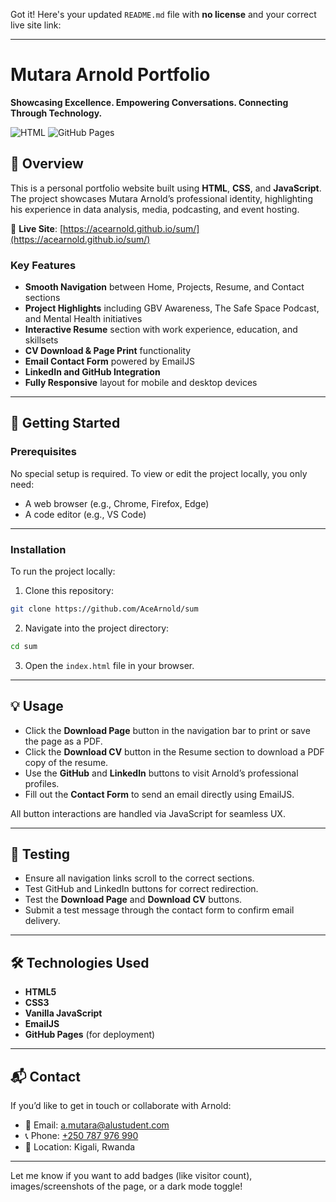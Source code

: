 Got it! Here's your updated `README.md` file with **no license** and your correct live site link:

---

# Mutara Arnold Portfolio

**Showcasing Excellence. Empowering Conversations. Connecting Through Technology.**

![HTML](https://img.shields.io/badge/Built%20With-HTML--CSS--JavaScript-orange)
![GitHub Pages](https://img.shields.io/badge/Live%20Site-acearnold.github.io/sum-blue)

## 📌 Overview

This is a personal portfolio website built using **HTML**, **CSS**, and **JavaScript**. The project showcases Mutara Arnold’s professional identity, highlighting his experience in data analysis, media, podcasting, and event hosting.

🔗 **Live Site**: [https://acearnold.github.io/sum/](https://acearnold.github.io/sum/)

### Key Features

* **Smooth Navigation** between Home, Projects, Resume, and Contact sections
* **Project Highlights** including GBV Awareness, The Safe Space Podcast, and Mental Health initiatives
* **Interactive Resume** section with work experience, education, and skillsets
* **CV Download & Page Print** functionality
* **Email Contact Form** powered by EmailJS
* **LinkedIn and GitHub Integration**
* **Fully Responsive** layout for mobile and desktop devices

---

## 🚀 Getting Started

### Prerequisites

No special setup is required. To view or edit the project locally, you only need:

* A web browser (e.g., Chrome, Firefox, Edge)
* A code editor (e.g., VS Code)

---

### Installation

To run the project locally:

1. Clone this repository:

```bash
git clone https://github.com/AceArnold/sum
```

2. Navigate into the project directory:

```bash
cd sum
```

3. Open the `index.html` file in your browser.

---

## 💡 Usage

* Click the **Download Page** button in the navigation bar to print or save the page as a PDF.
* Click the **Download CV** button in the Resume section to download a PDF copy of the resume.
* Use the **GitHub** and **LinkedIn** buttons to visit Arnold’s professional profiles.
* Fill out the **Contact Form** to send an email directly using EmailJS.

All button interactions are handled via JavaScript for seamless UX.

---

## 🧪 Testing

* Ensure all navigation links scroll to the correct sections.
* Test GitHub and LinkedIn buttons for correct redirection.
* Test the **Download Page** and **Download CV** buttons.
* Submit a test message through the contact form to confirm email delivery.

---

## 🛠 Technologies Used

* **HTML5**
* **CSS3**
* **Vanilla JavaScript**
* **EmailJS**
* **GitHub Pages** (for deployment)

---

## 📬 Contact

If you’d like to get in touch or collaborate with Arnold:

* 📧 Email: [a.mutara@alustudent.com](mailto:a.mutara@alustudent.com)
* 📞 Phone: [+250 787 976 990](tel:+250787976990)
* 📍 Location: Kigali, Rwanda

---

Let me know if you want to add badges (like visitor count), images/screenshots of the page, or a dark mode toggle!
